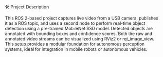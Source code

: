 🛠️ Project Description

This ROS 2-based project captures live video from a USB camera, publishes it as a ROS topic, and uses a second node to perform real-time object detection using a pre-trained MobileNet SSD model. Detected objects are annotated with bounding boxes and confidence scores. Both the raw and annotated video streams can be visualized using RViz2 or rqt_image_view. This setup provides a modular foundation for autonomous perception systems, ideal for integration in mobile robots or autonomous vehicles.

